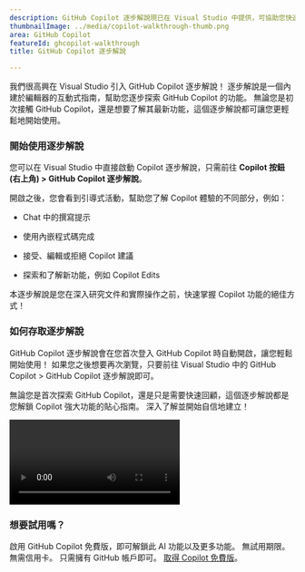 ```yaml
---
description: GitHub Copilot 逐步解說現已在 Visual Studio 中提供，可協助您快速啟動並執行。 逐步解說會引導您直接在編輯器中使用 Copilot 主要功能。
thumbnailImage: ../media/copilot-walkthrough-thumb.png
area: GitHub Copilot
featureId: ghcopilot-walkthrough
title: GitHub Copilot 逐步解說

---
```



我們很高興在 Visual Studio 引入 GitHub Copilot 逐步解說！ 逐步解說是一個內建於編輯器的互動式指南，幫助您逐步探索 GitHub Copilot 的功能。 無論您是初次接觸 GitHub Copilot，還是想要了解其最新功能，這個逐步解說都可讓您更輕鬆地開始使用。

### 開始使用逐步解說
您可以在 Visual Studio 中直接啟動 Copilot 逐步解說，只需前往 **Copilot 按鈕 (右上角) > GitHub Copilot 逐步解說**。

開啟之後，您會看到引導式活動，幫助您了解 Copilot 體驗的不同部分，例如：

* Chat 中的撰寫提示

* 使用內嵌程式碼完成

* 接受、編輯或拒絕 Copilot 建議

* 探索和了解新功能，例如 Copilot Edits

本逐步解說是您在深入研究文件和實際操作之前，快速掌握 Copilot 功能的絕佳方式！

### 如何存取逐步解說
GitHub Copilot 逐步解說會在您首次登入 GitHub Copilot 時自動開啟，讓您輕鬆開始使用！ 如果您之後想要再次瀏覽，只要前往 Visual Studio 中的 GitHub Copilot > GitHub Copilot 逐步解說即可。

無論您是首次探索 GitHub Copilot，還是只是需要快速回顧，這個逐步解說都是您解鎖 Copilot 強大功能的貼心指南。 深入了解並開始自信地建立！

![逐步解說](../media/walkthroughsvideo.mp4)

### 想要試用嗎？
啟用 GitHub Copilot 免費版，即可解鎖此 AI 功能以及更多功能。
 無試用期限。 無需信用卡。 只需擁有 GitHub 帳戶即可。 [取得 Copilot 免費版](https://github.com/settings/copilot)。
